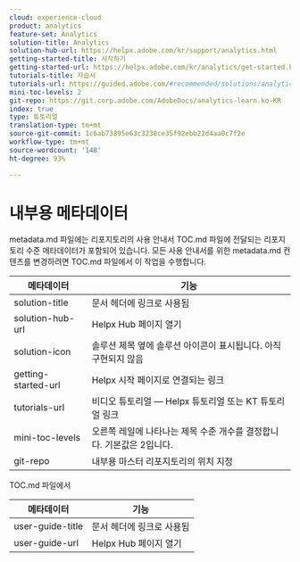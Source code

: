 ```yaml
---
cloud: experience-cloud
product: analytics
feature-set: Analytics
solution-title: Analytics
solution-hub-url: https://helpx.adobe.com/kr/support/analytics.html
getting-started-title: 시작하기
getting-started-url: https://helpx.adobe.com/kr/analytics/get-started.html
tutorials-title: 자습서
tutorials-url: https://guided.adobe.com/#recommended/solutions/analytics
mini-toc-levels: 2
git-repo: https://git.corp.adobe.com/AdobeDocs/analytics-learn.ko-KR
index: true
type: 튜토리얼
translation-type: tm+mt
source-git-commit: 1c6ab73895e63c3238ce35f92ebb22d4aa0c7f2e
workflow-type: tm+mt
source-wordcount: '148'
ht-degree: 93%

---
```



# 내부용 메타데이터

metadata.md 파일에는 리포지토리의 사용 안내서 TOC.md 파일에 전달되는 리포지토리 수준 메타데이터가 포함되어 있습니다. 모든 사용 안내서를 위한 metadata.md 컨텐츠를 변경하려면 TOC.md 파일에서 이 작업을 수행합니다.

| 메타데이터 | 기능 |
|--- |--- |
| solution-title | 문서 헤더에 링크로 사용됨 |
| solution-hub-url | Helpx Hub 페이지 열기 |
| solution-icon | 솔루션 제목 옆에 솔루션 아이콘이 표시됩니다. 아직 구현되지 않음 |
| getting-started-url | Helpx 시작 페이지로 연결되는 링크 |
| tutorials-url | 비디오 튜토리얼 — Helpx 튜토리얼 또는 KT 튜토리얼 링크 |
| mini-toc-levels | 오른쪽 레일에 나타나는 제목 수준 개수를 결정합니다. 기본값은 2입니다. |
| git-repo | 내부용 마스터 리포지토리의 위치 지정 |

TOC.md 파일에서

| 메타데이터 | 기능 |
|--- |--- |
| user-guide-title | 문서 헤더에 링크로 사용됨 |
| user-guide-url | Helpx Hub 페이지 열기 |
